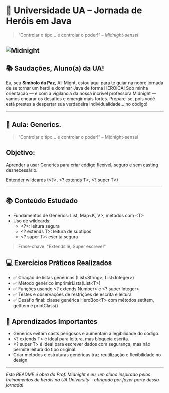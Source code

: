 # 🦸 Universidade UA – Jornada de Heróis em Java

> “Controlar o tipo... é controlar o poder!” – *Midnight-sensei*

![Midnight](./assets/img/midnight.png)
---

## 📚 Saudações, Aluno(a) da UA!

Eu, seu **Símbolo da Paz**, All Might, estou aqui para te guiar na nobre jornada de se tornar um herói e dominar Java de
forma HEROICA! Sob minha orientação — e com a vigilância da nossa incrível professora Midnight — vamos encarar os
desafios e emergir mais fortes. Prepare-se, pois você está prestes a despertar sua verdadeira individualidade… no
código!

---

## 🎯 Aula: Generics.

> “Controlar o tipo... é controlar o poder!” – Midnight-sensei 

## Objetivo:

Aprender a usar Generics para criar código flexível, seguro e sem casting desnecessário.

Entender wildcards (<?>, <? extends T>, <? super T>)

---

## 📚 Conteúdo Estudado

* Fundamentos de Generics: List<T>, Map<K, V>, métodos com \<T>
* Uso de wildcards:
    * \<?>: leitura segura
    * \<? extends T>: leitura de subtipos
    * \<? super T>: escrita segura

> Frase-chave: "Extends lê, Super escreve!"

## 💻 Exercícios Práticos Realizados
- ✅ Criação de listas genéricas (List\<String>, List\<Integer>)
- ✅ Método genérico imprimirLista(List\<T>)
- ✅ Funções usando <? extends Number> e <? super Integer>
- ✅ Testes e observações de restrições de escrita e leitura
- ✅ Desafio final: classe genérica HeroBox\<T> com métodos setItem, getItem e printClass()

## 🧠 Aprendizados Importantes
* Generics evitam casts perigosos e aumentam a legibilidade do código.
* \<? extends T> é ideal para leitura, mas bloqueia escrita.
* \<? super T> é ideal para escrever dados com segurança, mas não permite leitura do tipo original.
* Criar métodos e estruturas genéricas traz reutilização e flexibilidade no design.

---

*Este README é obra da Prof. Midnight e eu, um aluno inspirado pelos treinamentos de heróis na UA University – obrigado por fazer
parte dessa jornada!*
